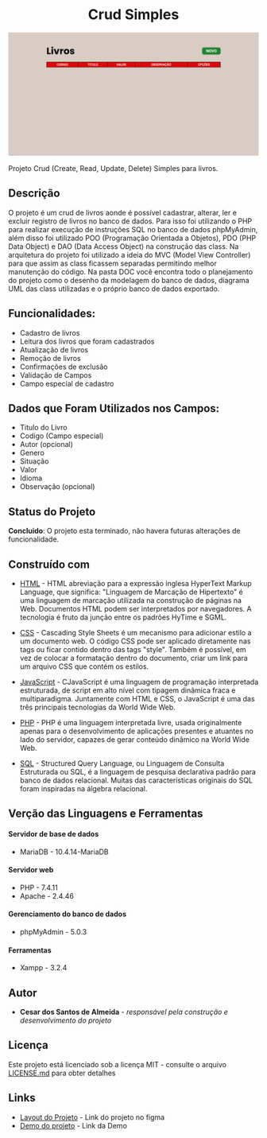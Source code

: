 <h1 align="center"> Crud Simples </h1>

<p align="center">
    <img src="doc/resultado.png" alt="imagem-site" width="600" height="auto">
</p>


Projeto Crud (Create, Read, Update, Delete) Simples para livros.

## Descrição

O projeto é um crud de livros aonde é possível cadastrar, alterar, ler e excluir registro de livros no banco de dados. Para isso foi utilizando o PHP para realizar execução de instruções SQL no banco de dados phpMyAdmin, além disso foi utilizado POO (Programação Orientada a Objetos), PDO (PHP Data Object) e DAO (Data Access Object) na construção das class. Na arquitetura do projeto foi utilizado a ideia do MVC (Model View Controller) para que assim as class ficassem separadas permitindo melhor manutenção do código. Na pasta DOC você encontra todo o planejamento do projeto como o desenho da modelagem do banco de dados, diagrama UML das class utilizadas e o próprio banco de dados exportado. 

## Funcionalidades:

* Cadastro de livros
* Leitura dos livros que foram cadastrados
* Atualização de livros 
* Remoção de livros
* Confirmações de exclusão
* Validação de Campos 
* Campo especial de cadastro

## Dados que Foram Utilizados nos Campos:

* Titulo do Livro
* Codigo (Campo especial)
* Autor (opcional)
* Genero
* Situação
* Valor
* Idioma
* Observação (opcional)

## Status do Projeto

**Concluido**: O projeto esta terminado, não havera futuras alterações de funcionalidade.


## Construído com

* [HTML](https://www.w3schools.com/html/) - HTML abreviação para a expressão inglesa HyperText Markup Language, que significa: "Linguagem de Marcação de Hipertexto" é uma linguagem de marcação utilizada na construção de páginas na Web. Documentos HTML podem ser interpretados por navegadores. A tecnologia é fruto da junção entre os padrões HyTime e SGML.

* [CSS](https://www.w3schools.com/css/default.asp) - Cascading Style Sheets é um mecanismo para adicionar estilo a um documento web. O código CSS pode ser aplicado diretamente nas tags ou ficar contido dentro das tags "style". Também é possível, em vez de colocar a formatação dentro do documento, criar um link para um arquivo CSS que contém os estilos.

* [JavaScript](https://developer.mozilla.org/pt-BR/docs/Web/JavaScript) - CJavaScript é uma linguagem de programação interpretada estruturada, de script em alto nível com tipagem dinâmica fraca e multiparadigma. Juntamente com HTML e CSS, o JavaScript é uma das três principais tecnologias da World Wide Web.

* [PHP](https://www.php.net/manual/pt_BR/intro-whatis.php) - PHP é uma linguagem interpretada livre, usada originalmente apenas para o desenvolvimento de aplicações presentes e atuantes no lado do servidor, capazes de gerar conteúdo dinâmico na World Wide Web.

* [SQL](https://www.w3schools.com/sql/) - Structured Query Language, ou Linguagem de Consulta Estruturada ou SQL, é a linguagem de pesquisa declarativa padrão para banco de dados relacional. Muitas das características originais do SQL foram inspiradas na álgebra relacional.


## Verção das Linguagens e Ferramentas

#### Servidor de base de dados

* MariaDB - 10.4.14-MariaDB

#### Servidor web

* PHP - 7.4.11
* Apache - 2.4.46

#### Gerenciamento do banco de dados

* phpMyAdmin - 5.0.3

#### Ferramentas

* Xampp - 3.2.4


## Autor

* **Cesar dos Santos de Almeida** - *responsável pela construção e desenvolvimento do projeto*

## Licença

Este projeto está licenciado sob a licença MIT - consulte o arquivo  [LICENSE.md](LICENSE.md) para obter detalhes


## Links

* [Layout do Projeto](https://www.figma.com/file/8PphXdOudTbOpwl6Jwq7MN/crud-simples?node-id=0%3A1) - Link do projeto no figma
* [Demo do projeto](http://csantosalmeida.rf.gd/index.php) - Link da Demo





